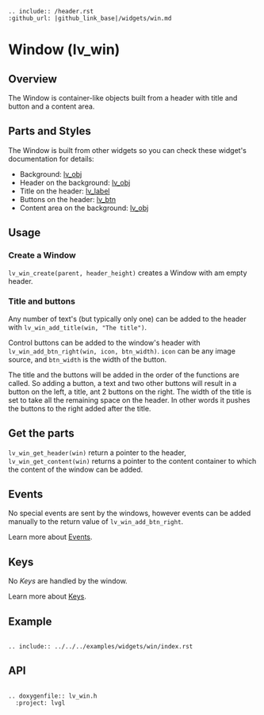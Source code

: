 ```eval_rst
.. include:: /header.rst 
:github_url: |github_link_base|/widgets/win.md
```
# Window (lv_win)

## Overview

The Window is container-like objects built from a header with title and button and a content area. 
 
## Parts and Styles
The Window is  built from other widgets so you can check these widget's documentation for details:
- Background: [lv_obj](/widgets/obj)
- Header on the background: [lv_obj](/widgets/obj)
- Title on the header: [lv_label](/widgets/core/label)
- Buttons on the header: [lv_btn](/widgets/core/btn)
- Content area on the background: [lv_obj](/widgets/obj)


## Usage

### Create a Window

`lv_win_create(parent, header_height)` creates a Window with am empty header.

### Title and buttons

Any number of text's (but typically only one) can be added to the header with `lv_win_add_title(win, "The title")`. 

Control buttons can be added to the window's header with `lv_win_add_btn_right(win, icon, btn_width)`. `icon` can be any image source, and `btn_width` is the width of the button.

The title and the buttons will be added in the order of the functions are called. So adding a button, a text and two other buttons will result in a button on the left, a title, ant 2 buttons on the right.
The width of the title is set to take all the remaining space on the header. In other words it pushes the buttons to the right added after the title. 

## Get the parts
`lv_win_get_header(win)` return a pointer to the header,  `lv_win_get_content(win)` returns a pointer to the content container to which the content of the window can be added.

## Events
No special events are sent by the windows, however events can be added manually to the return value of `lv_win_add_btn_right`.

Learn more about [Events](/overview/event).

## Keys
No *Keys* are handled by the window. 

Learn more about [Keys](/overview/indev).


## Example

```eval_rst

.. include:: ../../../examples/widgets/win/index.rst

```


## API 

```eval_rst

.. doxygenfile:: lv_win.h
  :project: lvgl
        
```
